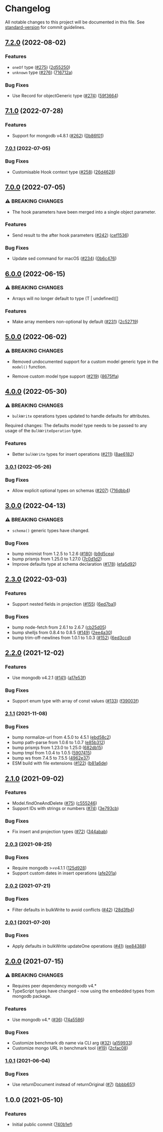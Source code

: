 # Changelog

All notable changes to this project will be documented in this file. See [standard-version](https://github.com/conventional-changelog/standard-version) for commit guidelines.

## [7.2.0](https://github.com/plexinc/papr/compare/v7.1.0...v7.2.0) (2022-08-02)


### Features

* `oneOf` type ([#275](https://github.com/plexinc/papr/issues/275)) ([2d55250](https://github.com/plexinc/papr/commit/2d55250a99f0629f051fe7d768080046d30d5866))
* `unknown` type ([#276](https://github.com/plexinc/papr/issues/276)) ([716712a](https://github.com/plexinc/papr/commit/716712a0241761a8b3008ef52f090aa9532e9b9f))


### Bug Fixes

* Use Record for objectGeneric type ([#274](https://github.com/plexinc/papr/issues/274)) ([59f3664](https://github.com/plexinc/papr/commit/59f3664389a4ead84cae185ab4526a3f04f580da))

## [7.1.0](https://github.com/plexinc/papr/compare/v7.0.1...v7.1.0) (2022-07-28)


### Features

* Support for mongodb v4.8.1 ([#262](https://github.com/plexinc/papr/issues/262)) ([0b86f01](https://github.com/plexinc/papr/commit/0b86f01954cd6a9370ae7fd3924b6e862cf94473))

### [7.0.1](https://github.com/plexinc/papr/compare/v7.0.0...v7.0.1) (2022-07-05)


### Bug Fixes

* Customisable Hook context type ([#258](https://github.com/plexinc/papr/issues/258)) ([26d4628](https://github.com/plexinc/papr/commit/26d4628ef1fef0ca9266d4a4c6d21c3fc53313e7))

## [7.0.0](https://github.com/plexinc/papr/compare/v6.0.0...v7.0.0) (2022-07-05)


### ⚠ BREAKING CHANGES

* The hook parameters have been merged into a single object parameter.

### Features

* Send result to the after hook parameters ([#242](https://github.com/plexinc/papr/issues/242)) ([cef1536](https://github.com/plexinc/papr/commit/cef1536ba7eff4c2e6b52a2106eb88b9bff2149f))


### Bug Fixes

* Update sed command for macOS ([#234](https://github.com/plexinc/papr/issues/234)) ([0b6c476](https://github.com/plexinc/papr/commit/0b6c47620e670ac00ae42681b7f9f74c478e8112))

## [6.0.0](https://github.com/plexinc/papr/compare/v5.0.0...v6.0.0) (2022-06-15)


### ⚠ BREAKING CHANGES

* Arrays will no longer default to type (T | undefined)[]

### Features

* Make array members non-optional by default ([#231](https://github.com/plexinc/papr/issues/231)) ([2c52719](https://github.com/plexinc/papr/commit/2c52719f0025c85760c3d5a82660cdb5cf2c8c5b))

## [5.0.0](https://github.com/plexinc/papr/compare/v4.0.0...v5.0.0) (2022-06-02)


### ⚠ BREAKING CHANGES

* Removed undocumented support for a custom model generic type in
the `model()` function.

* Remove custom model type support ([#219](https://github.com/plexinc/papr/issues/219)) ([8675ffa](https://github.com/plexinc/papr/commit/8675ffa0cfcf247c85f41ed2254b497ae3cd1ff1))

## [4.0.0](https://github.com/plexinc/papr/compare/v3.0.1...v4.0.0) (2022-05-30)


### ⚠ BREAKING CHANGES

* `bulkWrite` operations types updated to handle defaults
for attributes.

Required changes: The defaults model type needs to be passed to any usage
of the `BulkWriteOperation` type.

### Features

* Better `bulkWrite` types for insert operations ([#211](https://github.com/plexinc/papr/issues/211)) ([8ae6182](https://github.com/plexinc/papr/commit/8ae6182d871fc6daec346884b3ed5bb2333d4964))

### [3.0.1](https://github.com/plexinc/papr/compare/v3.0.0...v3.0.1) (2022-05-26)


### Bug Fixes

* Allow explicit optional types on schemas ([#207](https://github.com/plexinc/papr/issues/207)) ([716dbb4](https://github.com/plexinc/papr/commit/716dbb404092162aa438eeb05dfa2afa393b735f))

## [3.0.0](https://github.com/plexinc/papr/compare/v2.3.0...v3.0.0) (2022-04-13)


### ⚠ BREAKING CHANGES

* `schema()` generic types have changed.

### Bug Fixes

* bump minimist from 1.2.5 to 1.2.6 ([#180](https://github.com/plexinc/papr/issues/180)) ([b9d5cea](https://github.com/plexinc/papr/commit/b9d5cea0713b286352790703e27365528fe02dd2))
* bump prismjs from 1.25.0 to 1.27.0 ([7c0d1d2](https://github.com/plexinc/papr/commit/7c0d1d212e3a63979ece1ced78f4d4999f7c95ca))
* Improve defaults type at schema declaration ([#178](https://github.com/plexinc/papr/issues/178)) ([efa5d92](https://github.com/plexinc/papr/commit/efa5d92b1ed47a4145b5bac7e27c1793ca029954))

## [2.3.0](https://github.com/plexinc/papr/compare/v2.2.0...v2.3.0) (2022-03-03)


### Features

* Support nested fields in projection ([#155](https://github.com/plexinc/papr/issues/155)) ([6ed7ba1](https://github.com/plexinc/papr/commit/6ed7ba12cc0216d1156d155f7a6eb0985b34bc0b))


### Bug Fixes

* bump node-fetch from 2.6.1 to 2.6.7 ([cb25d05](https://github.com/plexinc/papr/commit/cb25d05bdceb0d51ebee42ef87da868c67f40c26))
* bump shelljs from 0.8.4 to 0.8.5 ([#149](https://github.com/plexinc/papr/issues/149)) ([2ee4a30](https://github.com/plexinc/papr/commit/2ee4a30e6d99cad06339a1b290d29d25e8114a13))
* bump trim-off-newlines from 1.0.1 to 1.0.3 ([#152](https://github.com/plexinc/papr/issues/152)) ([6ed3ccd](https://github.com/plexinc/papr/commit/6ed3ccd1923d06a53e7210441f0e4f68e9e77782))

## [2.2.0](https://github.com/plexinc/papr/compare/v2.1.1...v2.2.0) (2021-12-02)


### Features

* Use mongodb v4.2.1 ([#141](https://github.com/plexinc/papr/issues/141)) ([a17e53f](https://github.com/plexinc/papr/commit/a17e53fcab7d0c307c11bce99728da625a484e68))


### Bug Fixes

* Support enum type with array of const values ([#133](https://github.com/plexinc/papr/issues/133)) ([f39003f](https://github.com/plexinc/papr/commit/f39003f29538826821554405ec656740dd2ab621))

### [2.1.1](https://github.com/plexinc/papr/compare/v2.1.0...v2.1.1) (2021-11-08)


### Bug Fixes

* bump normalize-url from 4.5.0 to 4.5.1 ([ebd58c2](https://github.com/plexinc/papr/commit/ebd58c20eda7c38bcf510ecbbb1d22fa7763e4db))
* bump path-parse from 1.0.6 to 1.0.7 ([e85b312](https://github.com/plexinc/papr/commit/e85b312f377e4736d39252378d2aeb60c2e08c1a))
* bump prismjs from 1.23.0 to 1.25.0 ([682db15](https://github.com/plexinc/papr/commit/682db15b9c254cf2306597c9c1bcca3a84449846))
* bump tmpl from 1.0.4 to 1.0.5 ([5907415](https://github.com/plexinc/papr/commit/5907415468d11d78a3a9e671a52a46fe8c7fb102))
* bump ws from 7.4.5 to 7.5.5 ([4962e37](https://github.com/plexinc/papr/commit/4962e3732e10e703d3b85f8c615b3ebcfc8e614c))
* ESM build with file extensions ([#122](https://github.com/plexinc/papr/issues/122)) ([b81a6de](https://github.com/plexinc/papr/commit/b81a6de3c67a779fef4ffa77ff26efc69d8e4c4d))

## [2.1.0](https://github.com/plexinc/papr/compare/v2.0.3...v2.1.0) (2021-09-02)


### Features

* Model.findOneAndDelete ([#75](https://github.com/plexinc/papr/issues/75)) ([c555246](https://github.com/plexinc/papr/commit/c55524668343e196fec65241cb778a1a4694c06a))
* Support IDs with strings or numbers ([#74](https://github.com/plexinc/papr/issues/74)) ([3e793cb](https://github.com/plexinc/papr/commit/3e793cbd40ad3539fda39b5436a1df7665e84f41))


### Bug Fixes

* Fix insert and projection types ([#72](https://github.com/plexinc/papr/issues/72)) ([344abab](https://github.com/plexinc/papr/commit/344abab587b4850351c535b8282184871a6afb9c))

### [2.0.3](https://github.com/plexinc/papr/compare/v2.0.2...v2.0.3) (2021-08-25)


### Bug Fixes

* Require mongodb >=v4.1.1 ([125d928](https://github.com/plexinc/papr/commit/125d928a2bf9175134a6ba672bdd98fb74854fea))
* Support custom dates in insert operations ([afe201a](https://github.com/plexinc/papr/commit/afe201ac9705f0acc46077dbeb73191b151766a6))

### [2.0.2](https://github.com/plexinc/papr/compare/v2.0.1...v2.0.2) (2021-07-21)


### Bug Fixes

* Filter defaults in bulkWrite to avoid conflicts ([#42](https://github.com/plexinc/papr/issues/42)) ([28d3fb4](https://github.com/plexinc/papr/commit/28d3fb489f65ecd97ffb63189421d67635cbec0e))

### [2.0.1](https://github.com/plexinc/papr/compare/v2.0.0...v2.0.1) (2021-07-20)


### Bug Fixes

* Apply defaults in bulkWrite updateOne operations ([#41](https://github.com/plexinc/papr/issues/41)) ([ee84388](https://github.com/plexinc/papr/commit/ee8438888cc3e57a90efe7fb00cfe82d441edd0e))

## [2.0.0](https://github.com/plexinc/papr/compare/v1.0.1...v2.0.0) (2021-07-15)


### ⚠ BREAKING CHANGES

* Requires peer dependency mongodb v4.*
* TypeScript types have changed - now using the embedded types from mongodb package.

### Features

* Use mongodb v4.* ([#36](https://github.com/plexinc/papr/issues/36)) ([74a5586](https://github.com/plexinc/papr/commit/74a55863b9229edfc2118b3a2b27fda13f4f43c5))


### Bug Fixes

* Customize benchmark db name via CLI arg ([#32](https://github.com/plexinc/papr/issues/32)) ([a159933](https://github.com/plexinc/papr/commit/a1599337a2909ba985b586816db4805d8768c7bc))
* Customize mongo URL in benchmark tool ([#19](https://github.com/plexinc/papr/issues/19)) ([2cfac08](https://github.com/plexinc/papr/commit/2cfac08a0e304eaf9b3ed027b70281e11086710a))

### [1.0.1](https://github.com/plexinc/papr/compare/v1.0.0...v1.0.1) (2021-06-04)


### Bug Fixes

* Use returnDocument instead of returnOriginal ([#7](https://github.com/plexinc/papr/issues/7)) ([bbbb651](https://github.com/plexinc/papr/commit/bbbb6519b98b64ff20b066955e4c613b24d37792))

## 1.0.0 (2021-05-10)


### Features

* Initial public commit ([740b1ef](https://github.com/plexinc/papr/commit/740b1efb5fd63db9e7d5bd50366fc78f4d458f3d))
